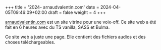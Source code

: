 +++
title = '2024- arnaudvalentin.com'
date = 2024-04-05T09:46:09+02:00
draft = false 
weight = 4
+++

[arnaudvalentin.com](https://arnaudvalentin.com) est un site vitrine pour une voix-off. Ce site web a été fait en 6 heures avec du TS vanilla, SASS et Bulma. 

Ce site web a juste une page. Elle contient des fichiers audios et des choses téléchargeables.

